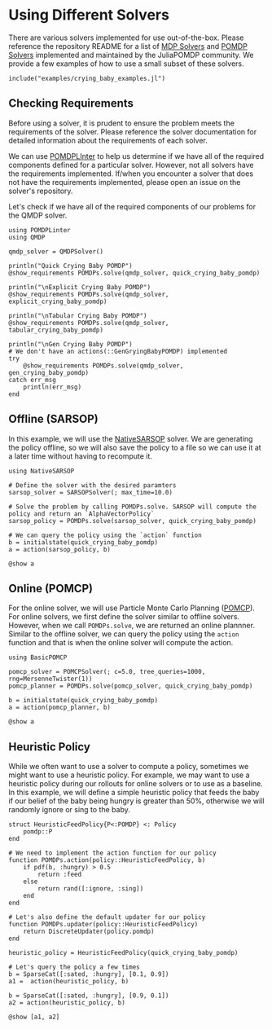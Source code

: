 # Using Different Solvers
There are various solvers implemented for use out-of-the-box. Please reference the repository README for a list of [MDP Solvers](https://github.com/JuliaPOMDP/POMDPs.jl?tab=readme-ov-file#mdp-solvers) and [POMDP Solvers](https://github.com/JuliaPOMDP/POMDPs.jl?tab=readme-ov-file#pomdp-solvers) implemented and maintained by the JuliaPOMDP community. We provide a few examples of how to use a small subset of these solvers.

```@setup crying_sim
include("examples/crying_baby_examples.jl")
```

## Checking Requirements
Before using a solver, it is prudent to ensure the problem meets the requirements of the solver. Please reference the solver documentation for detailed information about the requirements of each solver. 

We can use [POMDPLInter](https://github.com/JuliaPOMDP/POMDPLinter.jl) to help us determine if we have all of the required components defined for a particular solver. However, not all solvers have the requirements implemented. If/when you encounter a solver that does not have the requirements implemented, please open an issue on the solver's repository.

Let's check if we have all of the required components of our problems for the QMDP solver.

```@example crying_sim
using POMDPLinter
using QMDP

qmdp_solver = QMDPSolver()

println("Quick Crying Baby POMDP")
@show_requirements POMDPs.solve(qmdp_solver, quick_crying_baby_pomdp)

println("\nExplicit Crying Baby POMDP")
@show_requirements POMDPs.solve(qmdp_solver, explicit_crying_baby_pomdp)

println("\nTabular Crying Baby POMDP")
@show_requirements POMDPs.solve(qmdp_solver, tabular_crying_baby_pomdp)

println("\nGen Crying Baby POMDP")
# We don't have an actions(::GenGryingBabyPOMDP) implemented
try
    @show_requirements POMDPs.solve(qmdp_solver, gen_crying_baby_pomdp)
catch err_msg
    println(err_msg)
end
```

## Offline (SARSOP)
In this example, we will use the [NativeSARSOP](https://github.com/JuliaPOMDP/NativeSARSOP.jl) solver. We are generating the policy offline, so we will also save the policy to a file so we can use it at a later time without having to recompute it.

```@example crying_sim
using NativeSARSOP

# Define the solver with the desired paramters
sarsop_solver = SARSOPSolver(; max_time=10.0)

# Solve the problem by calling POMDPs.solve. SARSOP will compute the policy and return an `AlphaVectorPolicy`
sarsop_policy = POMDPs.solve(sarsop_solver, quick_crying_baby_pomdp)

# We can query the policy using the `action` function
b = initialstate(quick_crying_baby_pomdp)
a = action(sarsop_policy, b)

@show a

```

## Online (POMCP)
For the online solver, we will use Particle Monte Carlo Planning ([POMCP](https://github.com/JuliaPOMDP/BasicPOMCP.jl)). For online solvers, we first define the solver similar to offline solvers. However, when we call `POMDPs.solve`, we are returned an online plannner. Similar to the offline solver, we can query the policy using the `action` function and that is when the online solver will compute the action.

```@example crying_sim
using BasicPOMCP

pomcp_solver = POMCPSolver(; c=5.0, tree_queries=1000, rng=MersenneTwister(1))
pomcp_planner = POMDPs.solve(pomcp_solver, quick_crying_baby_pomdp)

b = initialstate(quick_crying_baby_pomdp)
a = action(pomcp_planner, b)

@show a

```

## Heuristic Policy
While we often want to use a solver to compute a policy, sometimes we might want to use a heuristic policy. For example, we may want to use a heuristic policy during our rollouts for online solvers or to use as a baseline. In this example, we will define a simple heuristic policy that feeds the baby if our belief of the baby being hungry is greater than 50%, otherwise we will randomly ignore or sing to the baby.

```@example crying_sim
struct HeuristicFeedPolicy{P<:POMDP} <: Policy
    pomdp::P
end

# We need to implement the action function for our policy
function POMDPs.action(policy::HeuristicFeedPolicy, b)
    if pdf(b, :hungry) > 0.5
        return :feed
    else
        return rand([:ignore, :sing])
    end
end

# Let's also define the default updater for our policy
function POMDPs.updater(policy::HeuristicFeedPolicy)
    return DiscreteUpdater(policy.pomdp)
end

heuristic_policy = HeuristicFeedPolicy(quick_crying_baby_pomdp)

# Let's query the policy a few times
b = SparseCat([:sated, :hungry], [0.1, 0.9])
a1 =  action(heuristic_policy, b)

b = SparseCat([:sated, :hungry], [0.9, 0.1])
a2 = action(heuristic_policy, b)

@show [a1, a2]

```